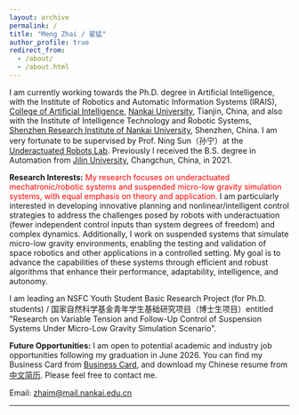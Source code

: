 ```yaml
---
layout: archive
permalink: /
title: "Meng Zhai / 翟猛"
author_profile: true
redirect_from: 
  - /about/
  - /about.html
---
```


I am currently working towards the Ph.D. degree in Artificial Intelligence, with the Institute of Robotics and Automatic Information Systems (IRAIS), [College of Artificial Intelligence](https://ai.nankai.edu.cn/), [Nankai University](https://www.nankai.edu.cn/main.htm), Tianjin, China, and also with the Institute of Intelligence Technology and Robotic Systems, [Shenzhen Research Institute of Nankai University](https://nkszri.nankai.edu.cn/), Shenzhen, China. I am very fortunate to be supervised by Prof. Ning Sun（孙宁）at the [Underactuated Robots Lab](https://url.nankai.edu.cn/). Previously I received the B.S. degree in Automation from [Jilin University](https://www.jlu.edu.cn/), Changchun, China, in 2021.

**Research Interests:** <span style="color: red;">My research focuses on underactuated mechatronic/robotic systems and suspended micro-low gravity simulation systems, with equal emphasis on theory and application.</span> I am particularly interested in developing innovative planning and nonlinear/intelligent control strategies to address the challenges posed by robots with underactuation (fewer independent control inputs than system degrees of freedom) and complex dynamics. Additionally, I work on suspended systems that simulate micro-low gravity environments, enabling the testing and validation of space robotics and other applications in a controlled setting. My goal is to advance the capabilities of these systems through efficient and robust algorithms that enhance their performance, adaptability, intelligence, and autonomy.

I am leading an NSFC Youth Student Basic Research Project (for Ph.D. students) / 国家自然科学基金青年学生基础研究项目（博士生项目）entitled "Research on Variable Tension and Follow-Up Control of Suspension Systems Under Micro-Low Gravity Simulation Scenario".

**Future Opportunities:** I am open to potential academic and industry job opportunities following my graduation in June 2026. You can find my Business Card from [Business Card](../files/Business_Card.jpg), and download my Chinese resume from [中文简历](../files/【教职】翟猛-个人简历（2025.07）.pdf). Please feel free to contact me.

Email: zhaim@mail.nankai.edu.cn

--------

